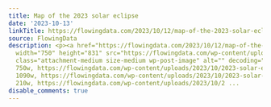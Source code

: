 ```yaml
---
title: Map of the 2023 solar eclipse
date: '2023-10-13'
linkTitle: https://flowingdata.com/2023/10/12/map-of-the-2023-solar-eclipse/
source: FlowingData
description: <p><a href="https://flowingdata.com/2023/10/12/map-of-the-2023-solar-eclipse/"><img
  width="750" height="831" src="https://flowingdata.com/wp-content/uploads/2023/10/2023-solar-eclipse-750x831.png"
  class="attachment-medium size-medium wp-post-image" alt="" decoding="async" srcset="https://flowingdata.com/wp-content/uploads/2023/10/2023-solar-eclipse-750x831.png
  750w, https://flowingdata.com/wp-content/uploads/2023/10/2023-solar-eclipse-1090x1208.png
  1090w, https://flowingdata.com/wp-content/uploads/2023/10/2023-solar-eclipse-210x233.png
  210w, https://flowingdata.com/wp-content/uploads/2023/10/2 ...
disable_comments: true
---
```

<p><a href="https://flowingdata.com/2023/10/12/map-of-the-2023-solar-eclipse/"><img width="750" height="831" src="https://flowingdata.com/wp-content/uploads/2023/10/2023-solar-eclipse-750x831.png" class="attachment-medium size-medium wp-post-image" alt="" decoding="async" srcset="https://flowingdata.com/wp-content/uploads/2023/10/2023-solar-eclipse-750x831.png 750w, https://flowingdata.com/wp-content/uploads/2023/10/2023-solar-eclipse-1090x1208.png 1090w, https://flowingdata.com/wp-content/uploads/2023/10/2023-solar-eclipse-210x233.png 210w, https://flowingdata.com/wp-content/uploads/2023/10/2 ...